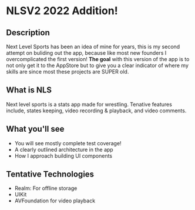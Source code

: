 # NLSV2 2022 Addition! 

## Description 
Next Level Sports has been an idea of mine for years, this is my second attempt on buliding out the app, because like most new founders I overcomplicated the first version! 
**The goal** with this version of the app is to not only get it to the AppStore but to give you a clear indicator of where my skills are since most these projects are SUPER old.

## What is NLS
Next level sports is a stats app made for wrestling. Tenative features include, states keeping, video recording & playback, and video comments. 

## What you'll see 
- You will see mostly complete test coverage! 
- A clearly outlined architecture in the app 
- How I approach building UI components

## Tentative Technologies
- Realm: For offline storage
- UIKit
- AVFoundation for video playback
